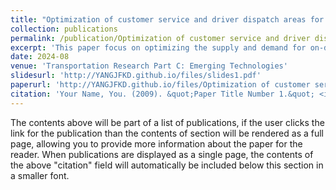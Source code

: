 ```yaml
---
title: "Optimization of customer service and driver dispatch areas for on-demand food delivery"
collection: publications
permalink: /publication/Optimization of customer service and driver dispatch areas for on-demand food delivery
excerpt: 'This paper focus on optimizing the supply and demand for on-demand food delivery services by adjusting the service area.'
date: 2024-08
venue: 'Transportation Research Part C: Emerging Technologies'
slidesurl: 'http://YANGJFKD.github.io/files/slides1.pdf'
paperurl: 'http://YANGJFKD.github.io/files/Optimization of customer service and driver dispatch areas for on-demand food delivery.pdf'
citation: 'Your Name, You. (2009). &quot;Paper Title Number 1.&quot; <i>Journal 1</i>. 1(1).'
---
```


The contents above will be part of a list of publications, if the user clicks the link for the publication than the contents of section will be rendered as a full page, allowing you to provide more information about the paper for the reader. When publications are displayed as a single page, the contents of the above "citation" field will automatically be included below this section in a smaller font.
